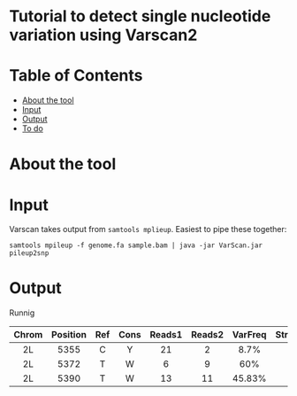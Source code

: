 # Tutorial to detect single nucleotide variation using Varscan2

# Table of Contents
* [About the tool](#about-the-tool)
* [Input](#input)
* [Output](#output)
* [To do](#to-do)

# About the tool


# Input

Varscan takes output from `samtools mplieup`. Easiest to pipe these together: 

`samtools mpileup -f genome.fa sample.bam | java -jar VarScan.jar pileup2snp`

# Output

Runnig 

| Chrom | Position | Ref | Cons | Reads1 | Reads2 | VarFreq | Strands1 | Strands2 | Qual1 | Qual2 | Pvalue | MapQual1 | MapQual2 | Reads1Plus | Reads1Minus | Reads2Plus | Reads2Minus | VarAllele |
|:---:|:---:|:---:|:---:|:---:|:---:|:---:|:---:|:---:|:---:|:---:|:---:|:---:|:---:|:---:|:---:|:---:|:---:|:---:|
| 2L | 5355 | C | Y | 21 | 2 | 8.7% | 2 | 1 | 46 | 69 | 0.98 | 1 | 1 | 14 | 7 | 2 | 0 | T |
| 2L | 5372 | T | W | 6 | 9 | 60% | 2 | 2 | 60 | 44 | 0.98 | 1 | 1 | 5 | 1 | 8 | 1 | A |
| 2L | 5390 | T | W | 13 | 11 | 45.83% | 2 | 2 | 47 | 40 | 0.98 | 1 | 1 | 12 | 1 | 10 | 1 | A |

